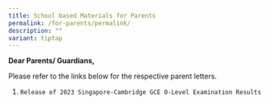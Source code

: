 ```yaml
---
title: School based Materials for Parents
permalink: /for-parents/permalink/
description: ""
variant: tiptap
---
```

<p><strong>Dear Parents/ Guardians,</strong></p><p>Please refer to the links below for the respective parent letters.</p><ol data-tight="true" class="tight"><li><p><code>Release of 2023 Singapore-Cambridge GCE O-Level Examination Results</code></p></li></ol><p></p>